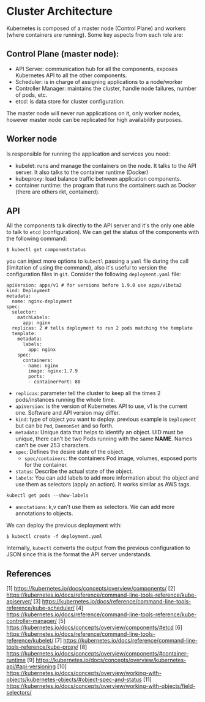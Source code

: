 # Cluster Architecture

Kubernetes is composed of a master node (Control Plane) and workers (where containers are running). Some key aspects from each role are:

## Control Plane (master node):

- API Server: communication hub for all the components, exposes Kubernetes API to all the other components.
- Scheduler: is in charge of assigning applications to a node/worker
- Controller Manager: maintains the cluster, handle node failures, number of pods, etc.
- etcd: is data store for cluster configuration.

The master node will never run applications on it, only worker nodes, however master node can be replicated for high availability purposes.


## Worker node

Is responsible for running the application and services you need:

- kubelet: runs and manage the containers on the node. It talks to the API server. It also talks to the container runtime (Docker)
- kubeproxy: load balance traffic between application components.
- container runtime: the program that runs the containers such as Docker (there are others rkt, containerd).

## API

All the components talk directly to the API server and it's the only one able to talk to `etcd` (configuration). We can get the status of the components with
the following command:

```
$ kubectl get componentstatus
```

you can inject more options to `kubectl` passing a `yaml` file during the call (limitation of using the command), also it's useful to version the configuration files in `git`. Consider the following `deployment.yaml` file:

```
apiVersion: apps/v1 # for versions before 1.9.0 use apps/v1beta2
kind: Deployment
metadata:
  name: nginx-deployment
spec:
  selector:
    matchLabels:
      app: nginx
  replicas: 2 # tells deployment to run 2 pods matching the template
  template:
    metadata:
      labels:
        app: nginx
    spec:
      containers:
      - name: nginx
        image: nginx:1.7.9
        ports:
        - containerPort: 80
```

- `replicas`: parameter tell the cluster to keep all the times 2 pods/instances running the whole time.
- `apiVersion`: is the version of Kubernetes API to use, v1 is the current one. Software and API version may differ.
- `kind`: type of object you want to deploy. previous example is `Deployment` but can be `Pod`, `DaemonSet` and so forth.
- `metadata`: Unique data that helps to identify an object. UID must be unique, there can't be two Pods running with the same **NAME**. Names can't be over 253 characters.
- `spec`: Defines the desire state of the object.
  - `spec/containers`: the containers Pod image, volumes, exposed ports for the container.
- `status`: Describe the actual state of the object.
- `labels`: You can add labels to add more information about the object and use them as selectors (apply an action). It works similar as AWS tags.
```
kubectl get pods --show-labels
```
- `annotations`: k,v can't use them as selectors. We can add more annotations to objects.


We can deploy the previous deployment with:

```
$ kubectl create -f deployment.yaml
```

Internally, `kubectl` converts the output from the previous configuration to JSON since this is the format the API server understands.


## References

[1] https://kubernetes.io/docs/concepts/overview/components/
[2] https://kubernetes.io/docs/reference/command-line-tools-reference/kube-apiserver/
[3] https://kubernetes.io/docs/reference/command-line-tools-reference/kube-scheduler/
[4] https://kubernetes.io/docs/reference/command-line-tools-reference/kube-controller-manager/
[5] https://kubernetes.io/docs/concepts/overview/components/#etcd
[6] https://kubernetes.io/docs/reference/command-line-tools-reference/kubelet/
[7] https://kubernetes.io/docs/reference/command-line-tools-reference/kube-proxy/
[8] https://kubernetes.io/docs/concepts/overview/components/#container-runtime
[9] https://kubernetes.io/docs/concepts/overview/kubernetes-api/#api-versioning
[10] https://kubernetes.io/docs/concepts/overview/working-with-objects/kubernetes-objects/#object-spec-and-status
[11] https://kubernetes.io/docs/concepts/overview/working-with-objects/field-selectors/
